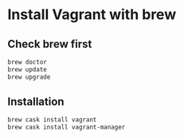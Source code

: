 # Install Vagrant with brew

## Check brew first

```bash
brew doctor
brew update
brew upgrade
```

## Installation

```bash
brew cask install vagrant
brew cask install vagrant-manager
```
